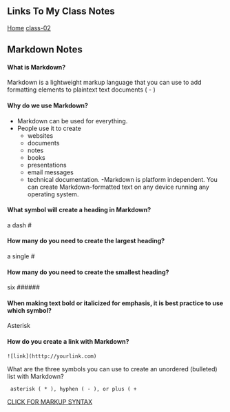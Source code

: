 ## Links To My Class Notes
[Home](https://edgarsvalkovskis.github.io/readme)
[class-02](https://edgarsvalkovskis.github.io/readme/Class-02)


## Markdown Notes

#### What is Markdown?
Markdown is a lightweight markup language that you can use to add formatting elements to plaintext text documents
( - )

#### Why do we use Markdown?
- Markdown can be used for everything.
- People use it to create
     - websites
     - documents
     - notes
     - books
     - presentations
     - email messages
     - technical documentation.
-Markdown is platform independent. You can create Markdown-formatted text on any device running any operating system.

#### What symbol will create a heading in Markdown?

a dash #

#### How many do you need to create the largest heading?

a single #

#### How many do you need to create the smallest heading?

six ######

#### When making text bold or italicized for emphasis, it is best practice to use which symbol?

Asterisk 

#### How do you create a link with Markdown?

    ![link](htttp://yourlink.com)
    
What are the three symbols you can use to create an unordered (bulleted) list with Markdown?

     asterisk ( * ), hyphen ( - ), or plus ( + 

[CLICK FOR MARKUP SYNTAX](https://www.markdownguide.org/basic-syntax/)

